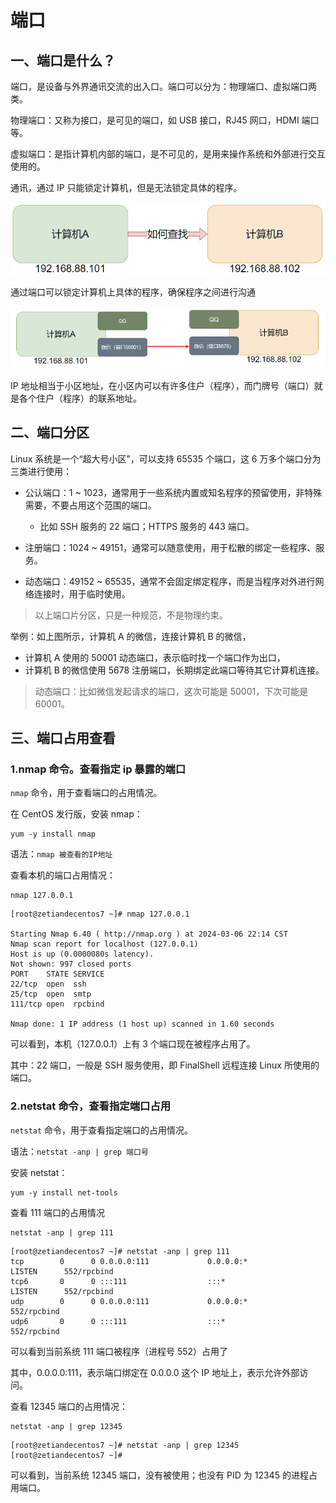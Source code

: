 # 端口

## 一、端口是什么？

端口，是设备与外界通讯交流的出入口。端口可以分为：物理端口、虚拟端口两类。

物理端口：又称为接口，是可见的端口，如 USB 接口，RJ45 网口，HDMI 端口等。

虚拟端口：是指计算机内部的端口，是不可见的，是用来操作系统和外部进行交互使用的。

通讯，通过 IP 只能锁定计算机，但是无法锁定具体的程序。

![计算机之间的通信](NoteAssets/计算机之间的通信.png)

通过端口可以锁定计算机上具体的程序，确保程序之间进行沟通

![不同计算机的不同程序进行通信](NoteAssets/不同计算机的不同程序进行通信.png)

IP 地址相当于小区地址，在小区内可以有许多住户（程序），而门牌号（端口）就是各个住户（程序）的联系地址。

## 二、端口分区

Linux 系统是一个“超大号小区”，可以支持 65535 个端口，这 6 万多个端口分为三类进行使用：

- 公认端口：1 ~ 1023，通常用于一些系统内置或知名程序的预留使用，非特殊需要，不要占用这个范围的端口。
  - 比如 SSH 服务的 22 端口；HTTPS 服务的 443 端口。

- 注册端口：1024 ~ 49151，通常可以随意使用，用于松散的绑定一些程序、服务。
- 动态端口：49152 ~ 65535，通常不会固定绑定程序，而是当程序对外进行网络连接时，用于临时使用。

> 以上端口片分区，只是一种规范，不是物理约束。

举例：如上图所示，计算机 A 的微信，连接计算机 B 的微信，

- 计算机 A 使用的 50001 动态端口，表示临时找一个端口作为出口，
- 计算机 B 的微信使用 5678 注册端口，长期绑定此端口等待其它计算机连接。

> 动态端口：比如微信发起请求的端口，这次可能是 50001，下次可能是 60001。

## 三、端口占用查看

### 1.nmap 命令。查看指定 ip 暴露的端口

`nmap` 命令，用于查看端口的占用情况。

在 CentOS 发行版，安装 nmap：

```shell
yum -y install nmap
```

语法：`nmap 被查看的IP地址`

查看本机的端口占用情况：

```shell
nmap 127.0.0.1
```

```shell
[root@zetiandecentos7 ~]# nmap 127.0.0.1

Starting Nmap 6.40 ( http://nmap.org ) at 2024-03-06 22:14 CST
Nmap scan report for localhost (127.0.0.1)
Host is up (0.0000080s latency).
Not shown: 997 closed ports
PORT    STATE SERVICE
22/tcp  open  ssh
25/tcp  open  smtp
111/tcp open  rpcbind

Nmap done: 1 IP address (1 host up) scanned in 1.60 seconds
```

可以看到，本机（127.0.0.1）上有 3 个端口现在被程序占用了。

其中：22 端口，一般是 SSH 服务使用，即 FinalShell 远程连接 Linux 所使用的端口。

### 2.netstat 命令，查看指定端口占用

`netstat` 命令，用于查看指定端口的占用情况。

语法：`netstat -anp | grep 端口号`

安装 netstat：

```shell
yum -y install net-tools
```

查看 111 端口的占用情况

```shell
netstat -anp | grep 111
```

```shell
[root@zetiandecentos7 ~]# netstat -anp | grep 111
tcp        0      0 0.0.0.0:111             0.0.0.0:*               LISTEN      552/rpcbind
tcp6       0      0 :::111                  :::*                    LISTEN      552/rpcbind
udp        0      0 0.0.0.0:111             0.0.0.0:*                           552/rpcbind
udp6       0      0 :::111                  :::*                                552/rpcbind
```

可以看到当前系统 111 端口被程序（进程号 552）占用了

其中，0.0.0.0:111，表示端口绑定在 0.0.0.0 这个 IP 地址上，表示允许外部访问。

查看 12345 端口的占用情况：

```shell
netstat -anp | grep 12345
```

```shell
[root@zetiandecentos7 ~]# netstat -anp | grep 12345
[root@zetiandecentos7 ~]#
```

可以看到，当前系统 12345 端口，没有被使用；也没有 PID 为 12345 的进程占用端口。
